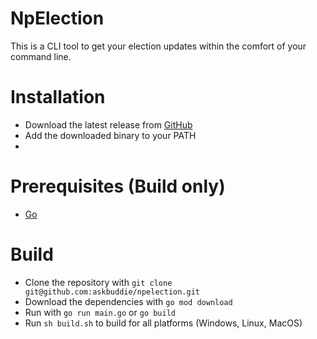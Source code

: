 # NpElection

This is a CLI tool to get your election updates within the comfort of your command line.

# Installation

- Download the latest release from [GitHub]()
- Add the downloaded binary to your PATH
- 

# Prerequisites (Build only)

- [Go](https://golang.org/doc/install)

# Build

- Clone the repository with `git clone git@github.com:askbuddie/npelection.git`
- Download the dependencies with `go mod download`
- Run with `go run main.go` or `go build`
- Run `sh build.sh` to build for all platforms (Windows, Linux, MacOS)